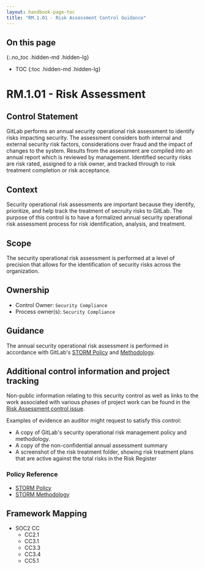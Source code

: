 ```yaml
---
layout: handbook-page-toc
title: "RM.1.01 - Risk Assessment Control Guidance"
---
```


## On this page
{:.no_toc .hidden-md .hidden-lg}

- TOC
{:toc .hidden-md .hidden-lg}

# RM.1.01 - Risk Assessment

## Control Statement

GitLab performs an annual security operational risk assessment to identify risks impacting security. The assessment considers both internal and external security risk factors, considerations over fraud and the impact of changes to the system. Results from the assessment are compiled into an annual report which is reviewed by management. Identified security risks are risk rated, assigned to a risk owner, and tracked through to risk treatment completion or risk acceptance.

## Context

Security operational risk assessments are important because they identify, prioritize, and help track the treatment of secruity risks to GitLab. The purpose of this control is to have a formalized annual security operational risk assessment process for risk identification, analysis, and treatment.

## Scope

The security operational risk assessment is performed at a level of precision that allows for the identification of security risks across the organization.

## Ownership

* Control Owner: `Security Compliance`
* Process owner(s): `Security Compliance`

## Guidance

The annual security operational risk assessment is performed in accordance with GitLab's [STORM Policy](/handbook/engineering/security/security-assurance/security-compliance/risk-management.html) and [Methodology](/handbook/engineering/security/security-assurance/security-compliance/operational-risk-management-methodology.html).

## Additional control information and project tracking

Non-public information relating to this security control as well as links to the work associated with various phases of project work can be found in the [Risk Assessment control issue](https://gitlab.com/gitlab-com/gl-security/security-assurance/sec-compliance/compliance/issues/866).

Examples of evidence an auditor might request to satisfy this control:

* A copy of GitLab's security operational risk management policy and methodology.
* A copy of the non-confidential annual assessment summary
* A screenshot of the risk treatment folder, showing risk treatment plans that are active against the total risks in the Risk Register

### Policy Reference

* [STORM Policy](/handbook/engineering/security/security-assurance/security-compliance/risk-management.html)
* [STORM Methodology](/handbook/engineering/security/security-assurance/security-compliance/operational-risk-management-methodology.html)

## Framework Mapping

* SOC2 CC
  * CC2.1
  * CC3.1
  * CC3.3
  * CC3.4
  * CC5.1 

